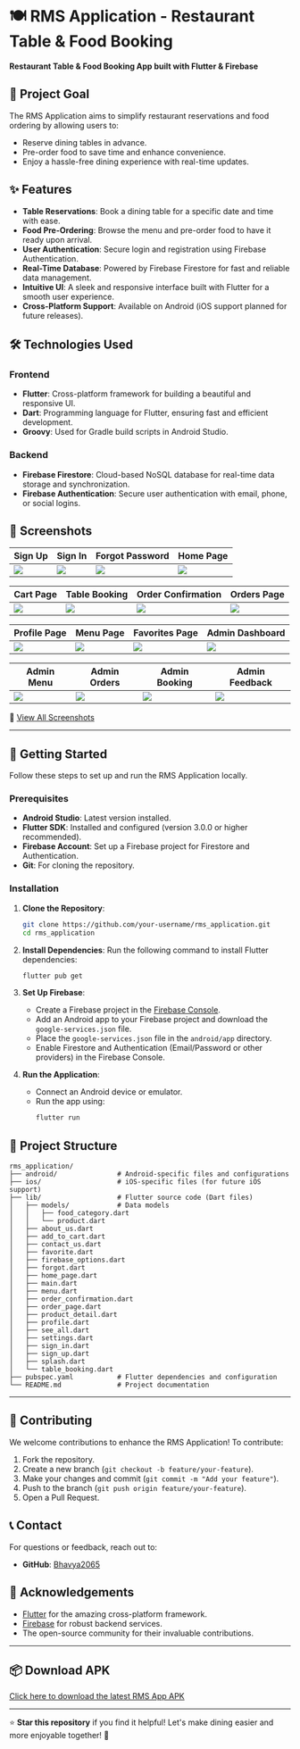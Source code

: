 # 🍽️ RMS Application - Restaurant Table & Food Booking

**Restaurant Table & Food Booking App built with Flutter & Firebase**

## 🎯 Project Goal
The RMS Application aims to simplify restaurant reservations and food ordering by allowing users to:
- Reserve dining tables in advance.
- Pre-order food to save time and enhance convenience.
- Enjoy a hassle-free dining experience with real-time updates.

## ✨ Features
- **Table Reservations**: Book a dining table for a specific date and time with ease.
- **Food Pre-Ordering**: Browse the menu and pre-order food to have it ready upon arrival.
- **User Authentication**: Secure login and registration using Firebase Authentication.
- **Real-Time Database**: Powered by Firebase Firestore for fast and reliable data management.
- **Intuitive UI**: A sleek and responsive interface built with Flutter for a smooth user experience.
- **Cross-Platform Support**: Available on Android (iOS support planned for future releases).

## 🛠️ Technologies Used
### Frontend
- **Flutter**: Cross-platform framework for building a beautiful and responsive UI.
- **Dart**: Programming language for Flutter, ensuring fast and efficient development.
- **Groovy**: Used for Gradle build scripts in Android Studio.

### Backend
- **Firebase Firestore**: Cloud-based NoSQL database for real-time data storage and synchronization.
- **Firebase Authentication**: Secure user authentication with email, phone, or social logins.

## 📸 Screenshots
| Sign Up | Sign In | Forgot Password | Home Page |
|---------|---------|------------------|------------|
| ![](UI_images/sign_up.jpg) | ![](UI_images/Sign_in.jpg) | ![](UI_images/Forgot.jpg) | ![](UI_images/Home_page.jpg) |

| Cart Page | Table Booking | Order Confirmation | Orders Page |
|-----------|----------------|--------------------|-------------|
| ![](UI_images/Add_to_cart.jpg) | ![](UI_images/table_booking.jpg) | ![](UI_images/order_confirmation.jpg) | ![](UI_images/Orders_page.jpg) |

| Profile Page | Menu Page | Favorites Page | Admin Dashboard |
|--------------|-----------|----------------|------------------|
| ![](UI_images/profile.jpg) | ![](UI_images/Menu.jpg) | ![](UI_images/favorite.jpg) | ![](UI_images/Admin.jpg) |

| Admin Menu | Admin Orders | Admin Booking | Admin Feedback |
|------------|--------------|----------------|-----------------|
| ![](UI_images/Admin_menu.jpg) | ![](UI_images/Admin_order.jpg) | ![](UI_images/Admin_booking.jpg) | ![](UI_images/Admin_feedback.jpg) |

📂 [View All Screenshots](./UI_images)

---

## 🚀 Getting Started
Follow these steps to set up and run the RMS Application locally.

### Prerequisites
- **Android Studio**: Latest version installed.
- **Flutter SDK**: Installed and configured (version 3.0.0 or higher recommended).
- **Firebase Account**: Set up a Firebase project for Firestore and Authentication.
- **Git**: For cloning the repository.

### Installation
1. **Clone the Repository**:
   ```bash
   git clone https://github.com/your-username/rms_application.git
   cd rms_application
   ```

2. **Install Dependencies**:
   Run the following command to install Flutter dependencies:
   ```bash
   flutter pub get
   ```

3. **Set Up Firebase**:
   - Create a Firebase project in the [Firebase Console](https://console.firebase.google.com/).
   - Add an Android app to your Firebase project and download the `google-services.json` file.
   - Place the `google-services.json` file in the `android/app` directory.
   - Enable Firestore and Authentication (Email/Password or other providers) in the Firebase Console.

4. **Run the Application**:
   - Connect an Android device or emulator.
   - Run the app using:
     ```bash
     flutter run
     ```

## 📂 Project Structure
```
rms_application/
├── android/               # Android-specific files and configurations
├── ios/                   # iOS-specific files (for future iOS support)
├── lib/                   # Flutter source code (Dart files)
│   ├── models/            # Data models
│   │   ├── food_category.dart
│   │   └── product.dart
│   ├── about_us.dart
│   ├── add_to_cart.dart
│   ├── contact_us.dart
│   ├── favorite.dart
│   ├── firebase_options.dart
│   ├── forgot.dart
│   ├── home_page.dart
│   ├── main.dart
│   ├── menu.dart
│   ├── order_confirmation.dart
│   ├── order_page.dart
│   ├── product_detail.dart
│   ├── profile.dart
│   ├── see_all.dart
│   ├── settings.dart
│   ├── sign_in.dart
│   ├── sign_up.dart
│   ├── splash.dart
│   └── table_booking.dart
├── pubspec.yaml           # Flutter dependencies and configuration
└── README.md              # Project documentation
```

---

## 🤝 Contributing
We welcome contributions to enhance the RMS Application! To contribute:
1. Fork the repository.
2. Create a new branch (`git checkout -b feature/your-feature`).
3. Make your changes and commit (`git commit -m "Add your feature"`).
4. Push to the branch (`git push origin feature/your-feature`).
5. Open a Pull Request.

## 📞 Contact
For questions or feedback, reach out to:
- **GitHub**: [Bhavya2065](https://github.com/Bhavya2065)

## 🌟 Acknowledgements
- [Flutter](https://flutter.dev/) for the amazing cross-platform framework.
- [Firebase](https://firebase.google.com/) for robust backend services.
- The open-source community for their invaluable contributions.

---

## 📦 Download APK

[Click here to download the latest RMS App APK](https://github.com/Bhavya2065/RMS-application/releases/latest)

---

⭐ **Star this repository** if you find it helpful! Let's make dining easier and more enjoyable together! 🍴
